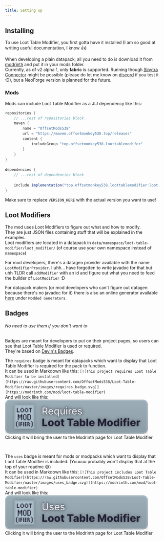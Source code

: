 ```yaml
---
title: Setting up
---
```


## Installing
To use Loot Table Modifier, you first gotta have it installed (I am so good at writing useful documentation, I know 👍)

When developing a plain datapack, all you need to do is download it from [modrinth](https://modrinth.com/mod/loot-table-modifier) and put it in your mods folder.  
Currently, as of v2 alpha 1, only **fabric** is supported. Running though [Sinytra Connector](https://modrinth.com/mod/connector) might be possible (please do let me know on [discord](https://discord.offsetmonkey538.top) if you test it :D), but a NeoForge version is planned for the future.

### Mods
Mods can include Loot Table Modifier as a JIJ dependency like this:
```groovy
repositories {
    // ...rest of repositories block
    maven {
        name = "OffsetMods538"
        url = "https://maven.offsetmonkey538.top/releases"
        content {
            includeGroup "top.offsetmonkey538.loottablemodifer"
        }
    }
}

dependencies {
    // ...rest of dependencies block
    
    include implementation("top.offsetmonkey538.loottablemodifier:loot-table-modifier:VERSION_HERE")
}
```
Make sure to replace `VERSION_HERE` with the actual version you want to use!


## Loot Modifiers

The mod uses Loot Modifiers to figure out what and how to modify.  
They are just JSON files containing stuff that will be explained in the examples.  
Loot modifiers are located in a datapack in `data/namespace/loot-table-modifier/loot_modifier/` (of course use your own namespace instead of `namespace`)

For mod developers, there's a datagen provider available with the name `LootModifierProvider`. I uhh... have forgotten to write javadoc for that but uhh TLDR call `addModifier` with an id and figure out what you need to feed the builder of `LootModifier` :D

For datapack makers (or mod developers who can't figure out datagen because there's no javadoc for it) there is also an online generator available [here](https://misode-2l52sq8cl-misodes-projects.vercel.app/) under `Modded Generators`.


## Badges
###### No need to use them if you don't want to
Badges are meant for developers to put on their project pages, so users can see that Loot Table Modifier is used or required.  
They're based on [Devin's Badges](https://github.com/intergrav/devins-badges).

The `requires` badge is meant for datapacks which want to display that Loot Table Modifier is required for the pack to function.  
It can be used in Markdown like this: `[![This project requires Loot Table Modifier to be installed](https://raw.githubusercontent.com/OffsetMods538/Loot-Table-Modifier/master/images/requires_badge.svg)](https://modrinth.com/mod/loot-table-modifier)`  
And will look like this:  
[![This project requires Loot Table Modifier to be installed](https://raw.githubusercontent.com/OffsetMods538/Loot-Table-Modifier/master/images/requires_badge.svg)](https://modrinth.com/mod/loot-table-modifier)  
Clicking it will bring the user to the Modrinth page for Loot Table Modifier

<br>

The `uses` badge is meant for mods or modpacks which want to display that Loot Table Modifier is included. (Youuuu probably won't display that at the top of your readme 😅)  
It can be used in Markdown like this: `[![This project includes Loot Table Modifier](https://raw.githubusercontent.com/OffsetMods538/Loot-Table-Modifier/master/images/uses_badge.svg)](https://modrinth.com/mod/loot-table-modifier)`  
And will look like this:  
[![This project includes Loot Table Modifier](https://raw.githubusercontent.com/OffsetMods538/Loot-Table-Modifier/master/images/uses_badge.svg)](https://modrinth.com/mod/loot-table-modifier)  
Clicking it will bring the user to the Modrinth page for Loot Table Modifier
